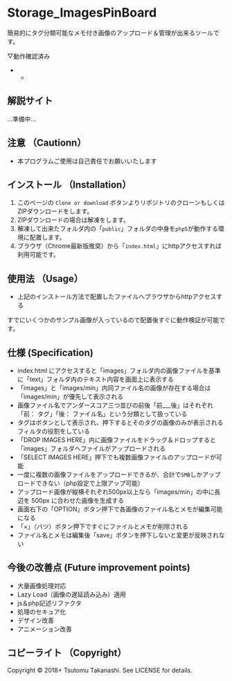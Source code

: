 # Storage_ImagesPinBoard
簡易的にタグ分類可能なメモ付き画像のアップロード＆管理が出来るツールです。


▽動作確認済み
* -

## 解説サイト

...準備中...


## 注意 （Cautionn）

* 本プログラムご使用は自己責任でお願いいたします


## インストール （Installation）

1. このページの `Clone or download` ボタンよりリポジトリのクローンもしくはZIPダウンロードをします。
2. ZIPダウンロードの場合は解凍をします。
3. 解凍して出来たフォルダ内の「`public`」フォルダの中身を`php5`が動作する環境に配置します。
4. ブラウザ（Chrome最新版推奨）から「`index.html`」にhttpアクセスすれば利用可能です。


## 使用法 （Usage）

* 上記のインストール方法で配置したファイルへブラウザからhttpアクセスする

すでにいくつかのサンプル画像が入っているので配置後すぐに動作検証が可能です。


## 仕様 (Specification)

* index.html にアクセスすると「images」フォルダ内の画像ファイルを基準に「text」フォルダ内のテキスト内容を画面上に表示する
* 「images」と「images/min」内同ファイル名の画像が存在する場合は「images/min」が優先して表示される
* 画像ファイル名でアンダースコア三つ並びの前後「前___後」はそれぞれ「前： タグ」「後： ファイル名」という分類として扱っている
* タグはボタンとして表示され、押下するとそのタグの画像のみが表示されるフィルタの役割をしている
* 「DROP IMAGES HERE」内に画像ファイルをドラッグ＆ドロップすると「images」フォルダへファイルがアップロードされる
* 「SELECT IMAGES HERE」押下でも複数画像ファイルのアップロードが可能
* 一度に複数の画像ファイルをアップロードできるが、合計で`5MB`しかアップロードできない（php設定で上限アップ可能）
* アップロード画像が縦横それぞれ500px以上なら「images/min」の中に長辺を 500px に合わせた画像を生成する
* 画面右下の「OPTION」ボタン押下で各画像のファイル名とメモが編集可能になる
* 「×」（バツ）ボタン押下ですぐにファイルとメモが削除される
* ファイル名とメモは編集後「save」ボタンを押下しないと変更が反映されない


## 今後の改善点 (Future improvement points)

* 大量画像処理対応
* Lazy Load（画像の遅延読み込み）適用
* js＆php記述リファクタ
* 処理のセキュア化
* デザイン改善
* アニメーション改善


## コピーライト （Copyright）
Copyright © 2018+ Tsutomu Takanashi. See LICENSE for details.
